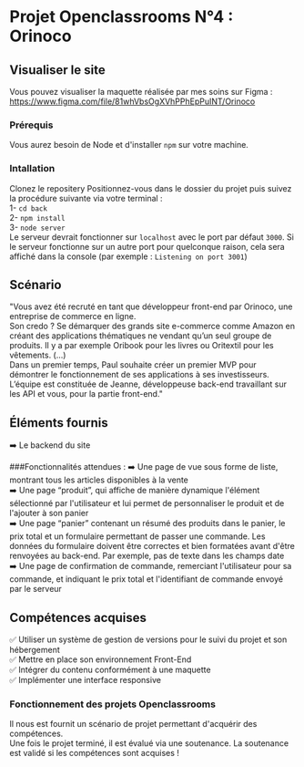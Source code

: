 # Projet Openclassrooms N°4 : Orinoco
## Visualiser le site
Vous pouvez visualiser la maquette réalisée par mes soins sur Figma : https://www.figma.com/file/81whVbsOgXVhPPhEpPuINT/Orinoco
### Prérequis
Vous aurez besoin de Node et d'installer `npm` sur votre machine. 

### Intallation
Clonez le repositery
Positionnez-vous dans le dossier du projet puis suivez la procédure suivante via votre terminal :  
1- `cd back`  
2- `npm install`  
3- `node server`  
Le serveur devrait fonctionner sur `localhost` avec le port par défaut `3000`. Si le serveur fonctionne sur un autre port pour quelconque raison, cela sera affiché dans la console (par exemple : `Listening on port 3001`)

## Scénario
"Vous avez été recruté en tant que développeur front-end par Orinoco, une entreprise de commerce en ligne.  
Son credo ? Se démarquer des grands site e-commerce comme Amazon en créant des applications thématiques ne vendant qu’un seul groupe de produits. Il y a par exemple Oribook pour les livres ou Oritextil pour les vêtements. (...)  
Dans un premier temps, Paul souhaite créer un premier MVP pour démontrer le fonctionnement de ses applications à ses investisseurs.
L’équipe est constituée de Jeanne, développeuse back-end travaillant sur les API et vous, pour la partie front-end."

## Éléments fournis
➡️ Le backend du site

###Fonctionnalités attendues :
➡️ Une page de vue sous forme de liste, montrant tous les articles disponibles à la vente  
➡️ Une page “produit”, qui affiche de manière dynamique l'élément sélectionné par l'utilisateur et lui permet de personnaliser le produit et de l'ajouter à son panier  
➡️ Une page “panier” contenant un résumé des produits dans le panier, le prix total et un formulaire permettant de passer une commande. Les données du formulaire doivent être correctes et bien formatées avant d'être renvoyées au back-end. Par exemple, pas de texte dans les champs date  
➡️ Une page de confirmation de commande, remerciant l'utilisateur pour sa commande, et indiquant le prix total et l'identifiant de commande envoyé par le serveur


## Compétences acquises 
✅ Utiliser un système de gestion de versions pour le suivi du projet et son hébergement  
✅ Mettre en place son environnement Front-End  
✅ Intégrer du contenu conformément à une maquette  
✅ Implémenter une interface responsive  

### Fonctionnement des projets Openclassrooms
Il nous est fournit un scénario de projet permettant d'acquérir des compétences.  
Une fois le projet terminé, il est évalué via une soutenance. La soutenance est validé si les compétences sont acquises !
